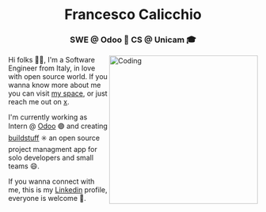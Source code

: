 <h1 align="center">Francesco Calicchio</h1>
<h3 align="center">SWE @ Odoo 👾 CS @ Unicam 🎓</h3>
<img align="right" alt="Coding" height="300" src="https://media4.giphy.com/media/3o6fJ5z2bgCLBshZUA/giphy.gif">

Hi folks 🧙‍♂️, 
I'm a Software Engineer from Italy, in love with open source world. If you wanna know more about me you can visit <a href="https://fres.space" target="_blank">my space</a>, or just reach me out on <a href="https://x.com/shelovesfres" target="_blank">x</a>. 

I'm currently working as Intern @ <a href="https://odoo.com" target="_blank">Odoo</a> 🟣 and creating <a href="https://github.com/fres-sudo/buildstuff" target="_blank">buildstuff</a> ✳️ an open source project managment app for solo developers and small teams 😄.

If you wanna connect with me, this is my <a href="https://www.linkedin.com/in/francesco-calicchio/" target="_blank">Linkedin</a> profile, everyone is welcome 🤠. 
